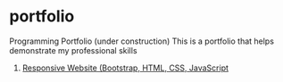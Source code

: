 # portfolio
Programming Portfolio (under construction)
This is a portfolio that helps demonstrate my professional skills

1. [Responsive Website (Bootstrap, HTML, CSS, JavaScript](https://jwoywod1.github.io/portfolio/Responsive_Webpage/)
